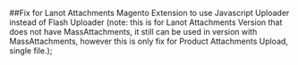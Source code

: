 ##Fix for Lanot Attachments Magento Extension to use Javascript Uploader instead of Flash Uploader
(note: this is for Lanot Attachments Version that does not have MassAttachments, it still can be used in version with MassAttachments, however this is only fix for Product Attachments Upload, single file.);
